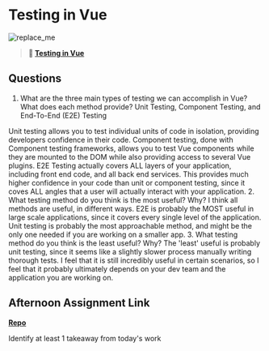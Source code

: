 # Testing in Vue

![replace_me](https://codeworks.blob.core.windows.net/public/assets/img/illustrations/placeholder.svg)

> **📖 [Testing in Vue](https://codeworksacademy.com/fs-student-guide/resources/wk8-9/04-Vue-Testing)**

## Questions

1. What are the three main types of testing we can accomplish in Vue? What does each method provide?
Unit Testing, Component Testing, and End-To-End (E2E) Testing

Unit testing allows you to test individual units of code in isolation, providing developers confidence in their code. 
Component testing, done with Component testing frameworks, allows you to test Vue components while they are mounted to the DOM while also providing access to several Vue plugins. 
E2E Testing actually covers ALL layers of your application, including front end code, and all back end services. This provides much higher confidence in your code than unit or component testing, since it coves ALL angles that a user will actually interact with your application. 
2. What testing method do you think is the most useful? Why?
I think all methods are useful, in different ways. E2E is probably the MOST useful in large scale applications, since it covers every single level of the application. Unit testing is probably the most approachable method, and might be the only one needed if you are working on a smaller app. 
3. What testing method do you think is the least useful? Why?
The 'least' useful is probably unit testing, since it seems like a slightly slower process manually writing thorough tests. I feel that it is still incredibly useful in certain scenarios, so I feel that it probably ultimately depends on your dev team and the application you are working on. 
## Afternoon Assignment Link

**[Repo](https://github.com/TobyComon/<ASSIGNMENT_REPO>)**

Identify at least 1 takeaway from today's work
